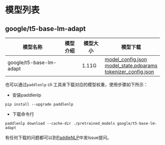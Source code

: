#  模型列表

## google/t5-base-lm-adapt

| 模型名称 | 模型介绍 | 模型大小  | 模型下载 |
| --- | --- | --- | --- |
|google/t5-base-lm-adapt|  | 1.11G | [model_config.json](https://bj.bcebos.com/paddlenlp/models/community/google/t5-base-lm-adapt/model_config.json)<br>[model_state.pdparams](https://bj.bcebos.com/paddlenlp/models/community/google/t5-base-lm-adapt/model_state.pdparams)<br>[tokenizer_config.json](https://bj.bcebos.com/paddlenlp/models/community/google/t5-base-lm-adapt/tokenizer_config.json) |

也可以通过`paddlenlp` cli 工具来下载对应的模型权重，使用步骤如下所示：

* 安装paddlenlp

```shell
pip install --upgrade paddlenlp
```

* 下载命令行

```shell
paddlenlp download --cache-dir ./pretrained_models google/t5-base-lm-adapt
```

有任何下载的问题都可以到[PaddleNLP](https://github.com/PaddlePaddle/PaddleNLP)中发Issue提问。